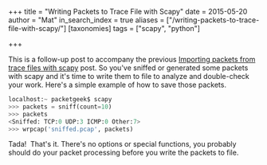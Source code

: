 +++
title = "Writing Packets to Trace File with Scapy"
date = 2015-05-20
author = "Mat"
in_search_index = true
aliases = ["/writing-packets-to-trace-file-with-scapy/"]
[taxonomies]
tags = ["scapy", "python"]

+++

This is a follow-up post to accompany the previous <a href="/importing-packets-from-trace-files/" target="_blank" rel="noopener">Importing packets from trace files with scapy</a> post. So you've sniffed or generated some packets with scapy and it's time to write them to file to analyze and double-check your work. Here's a simple example of how to save those packets.

```python
localhost:~ packetgeek$ scapy
>>> packets = sniff(count=10)
>>> packets
<Sniffed: TCP:0 UDP:3 ICMP:0 Other:7>
>>> wrpcap('sniffed.pcap', packets)
```
<!-- more -->
Tada!  That's it. There's no options or special functions, you probably should do your packet processing before you write the packets to file.